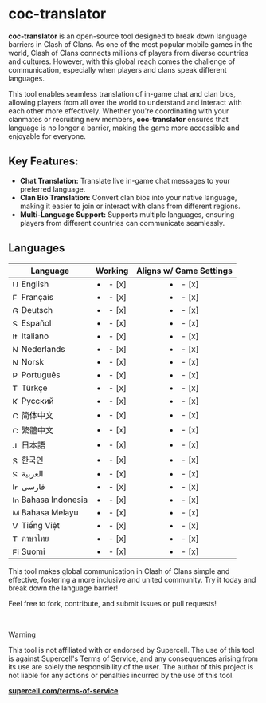 # coc-translator

__coc-translator__ is an open-source tool designed to break down language barriers in Clash of Clans. As one of the most popular mobile games in the world, Clash of Clans connects millions of players from diverse countries and cultures. However, with this global reach comes the challenge of communication, especially when players and clans speak different languages.

This tool enables seamless translation of in-game chat and clan bios, allowing players from all over the world to understand and interact with each other more effectively. Whether you're coordinating with your clanmates or recruiting new members, __coc-translator__ ensures that language is no longer a barrier, making the game more accessible and enjoyable for everyone.

## Key Features:

- __Chat Translation:__ Translate live in-game chat messages to your preferred language.
- __Clan Bio Translation:__ Convert clan bios into your native language, making it easier to join or interact with clans from different regions.
- __Multi-Language Support:__ Supports multiple languages, ensuring players from different countries can communicate seamlessly.

## Languages
| Language          |    Working    | Aligns w/ Game Settings |
| ----------------- | :-----------: | :---------------------: |
| <img src="https://img.icons8.com/color/64/null/usa-circular.png" alt="United States flag" width="14" height="14" /> English           |<li>- [x] </li>|<li>-      [x]      </li>| [//]: # (English)
| <img src="https://img.icons8.com/color/64/null/france-circular.png" alt="France flag" width="14" height="14" /> Français              |<li>- [x] </li>|<li>-      [x]      </li>| [//]: # (French)
| <img src="https://img.icons8.com/color/64/null/germany-circular.png" alt="Germany flag" width="14" height="14" /> Deutsch             |<li>- [x] </li>|<li>-      [x]      </li>| [//]: # (Dutch)
| <img src="https://img.icons8.com/color/64/null/spain-circular.png" alt="Spain flag" width="14" height="14" /> Español                 |<li>- [x] </li>|<li>-      [x]      </li>| [//]: # (Spanish)
| <img src="https://img.icons8.com/color/64/null/italy-circular.png" alt="Italy flag" width="14" height="14" /> Italiano                |<li>- [x] </li>|<li>-      [x]      </li>| [//]: # (Italian)
| <img src="https://img.icons8.com/color/64/null/netherlands-circular.png" alt="Netherlands flag" width="14" height="14" /> Nederlands  |<li>- [x] </li>|<li>-      [x]      </li>| [//]: # ()
| <img src="https://img.icons8.com/color/64/null/norway-circular.png" alt="Norway flag" width="14" height="14" /> Norsk                 |<li>- [x] </li>|<li>-      [x]      </li>| [//]: # ()
| <img src="https://img.icons8.com/color/64/null/portugal-circular.png" alt="Portugal flag" width="14" height="14" /> Português         |<li>- [x] </li>|<li>-      [x]      </li>| [//]: # ()
| <img src="https://img.icons8.com/color/64/null/turkey-circular.png" alt="Turkey flag" width="14" height="14" /> Türkçe                |<li>- [x] </li>|<li>-      [x]      </li>| [//]: # (Turkish)
| <img src="https://img.icons8.com/color/64/null/kyrgyzstan-circular.png" alt="Kyrgyzstan flag" width="14" height="14" /> Русский       |<li>- [x] </li>|<li>-      [x]      </li>| [//]: # (Russian)
| <img src="https://img.icons8.com/color/64/null/china-circular.png" alt="China flag" width="14" height="14" /> 简体中文                 |<li>- [x] </li>|<li>-      [x]      </li>| [//]: # (Chinese Simplified)
| <img src="https://img.icons8.com/color/64/null/china-circular.png" alt="China flag" width="14" height="14" /> 繁體中文                 |<li>- [x] </li>|<li>-      [x]      </li>| [//]: # (Chinese Traditional)
| <img src="https://img.icons8.com/color/64/null/japan-circular.png" alt="Japan flag" width="14" height="14" /> 日本語                   |<li>- [x] </li>|<li>-      [x]      </li>| [//]: # (Japanese)
| <img src="https://img.icons8.com/color/64/null/south-korea-circular.png" alt="South Korea flag" width="14" height="14" /> 한국인       |<li>- [x] </li>|<li>-      [x]      </li>| [//]: # (Korean)
| <img src="https://img.icons8.com/color/64/null/saudi-arabia-circular.png" alt="Saudi Arabia flag" width="14" height="14" /> العربية       |<li>- [x] </li>|<li>-      [x]      </li>| [//]: # (Arabic)
| <img src="https://img.icons8.com/color/64/null/iran-circular.png" alt="Iran flag" width="14" height="14" /> فارسی                       |<li>- [x] </li>|<li>-      [x]      </li>| [//]: # ()
| <img src="https://img.icons8.com/color/64/null/indonesia-circular.png" alt="Indonesia flag" width="14" height="14" /> Bahasa Indonesia |<li>- [x] </li>|<li>-      [x]      </li>| [//]: # ()
| <img src="https://img.icons8.com/color/64/null/malaysia-circular.png" alt="Malaysia flag" width="14" height="14" /> Bahasa Melayu      |<li>- [x] </li>|<li>-      [x]      </li>| [//]: # ()
| <img src="https://img.icons8.com/color/64/null/vietnam-circular.png" alt="Vietnam flag" width="14" height="14" /> Tiếng Việt           |<li>- [x] </li>|<li>-      [x]      </li>| [//]: # ()
| <img src="https://img.icons8.com/color/64/null/thailand-circular.png" alt="Thailand flag" width="14" height="14" /> ภาษาไทย           |<li>- [x] </li>|<li>-      [x]      </li>| [//]: # (Thai)
| <img src="https://img.icons8.com/color/64/null/finland-circular.png" alt="Finland flag" width="14" height="14" /> Suomi                |<li>- [x] </li>|<li>-      [x]      </li>| [//]: # ()

This tool makes global communication in Clash of Clans simple and effective, fostering a more inclusive and united community. Try it today and break down the language barrier!

Feel free to fork, contribute, and submit issues or pull requests!

<br>

> [!WARNING]
>
> This tool is not affiliated with or endorsed by Supercell. The use of this tool is against Supercell's Terms of Service, and any consequences arising from its use are solely the responsibility of the user. The author of this project is not liable for any actions or penalties incurred by the use of this tool.
>
> <a href="https://supercell.com/terms-of-service">__supercell.com/terms-of-service__</a>
